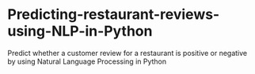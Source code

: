# Predicting-restaurant-reviews-using-NLP-in-Python
Predict whether a customer review for a restaurant is positive or negative by using Natural Language Processing in Python
